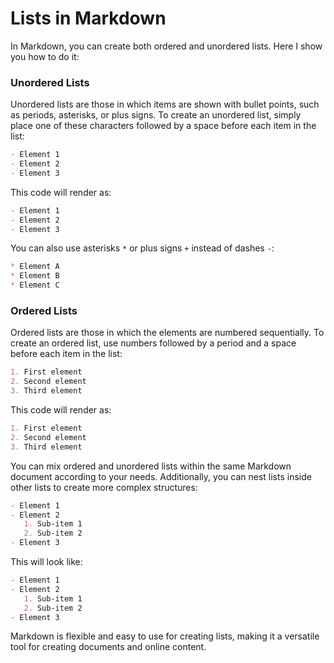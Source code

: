 # Lists in Markdown

In Markdown, you can create both ordered and unordered lists. Here I show you how to do it:

### Unordered Lists

Unordered lists are those in which items are shown with bullet points, such as periods, asterisks, or plus signs. To create an unordered list, simply place one of these characters followed by a space before each item in the list:

```markdown
- Element 1
- Element 2
- Element 3
```

This code will render as:

```markdown
- Element 1
- Element 2
- Element 3
```

You can also use asterisks `*` or plus signs `+` instead of dashes `-`:

```markdown
* Element A
* Element B
* Element C
```

### Ordered Lists

Ordered lists are those in which the elements are numbered sequentially. To create an ordered list, use numbers followed by a period and a space before each item in the list:

```markdown
1. First element
2. Second element
3. Third element
```

This code will render as:

```markdown
1. First element
2. Second element
3. Third element
```

You can mix ordered and unordered lists within the same Markdown document according to your needs. Additionally, you can nest lists inside other lists to create more complex structures:

```markdown
- Element 1
- Element 2
   1. Sub-item 1
   2. Sub-item 2
- Element 3
```

This will look like:

```markdown
- Element 1
- Element 2
   1. Sub-item 1
   2. Sub-item 2
- Element 3
```

Markdown is flexible and easy to use for creating lists, making it a versatile tool for creating documents and online content.